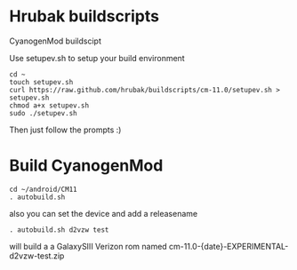 Hrubak buildscripts
============

CyanogenMod buildscipt

Use setupev.sh to setup your build environment
```
cd ~
touch setupev.sh
curl https://raw.github.com/hrubak/buildscripts/cm-11.0/setupev.sh > setupev.sh
chmod a+x setupev.sh
sudo ./setupev.sh
```

Then just follow the prompts :)

Build CyanogenMod
==================
```
cd ~/android/CM11
. autobuild.sh
```
also you can set the device and add a releasename
```
. autobuild.sh d2vzw test
```
will build a a GalaxySIII Verizon rom named cm-11.0-{date}-EXPERIMENTAL-d2vzw-test.zip

